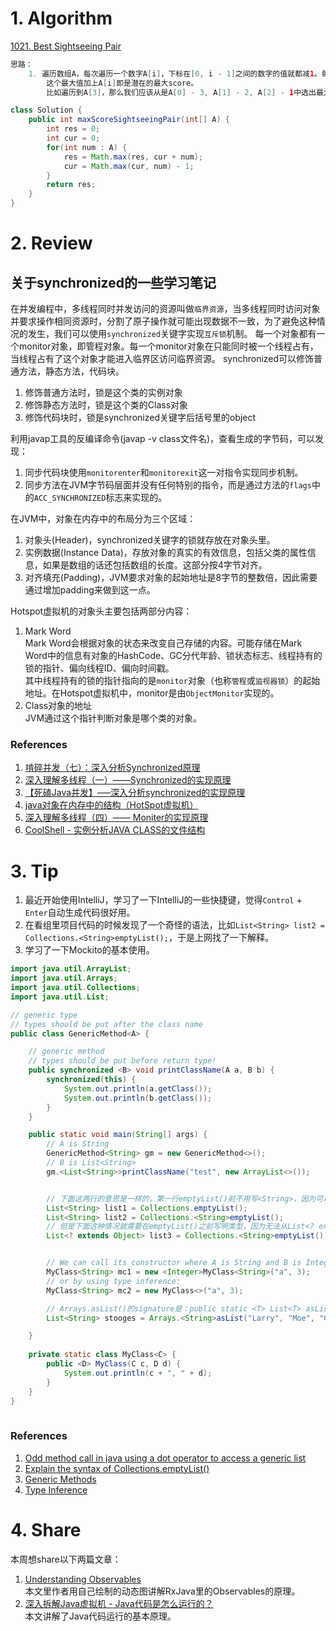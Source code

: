 # 1. Algorithm
[1021. Best Sightseeing Pair](https://leetcode.com/problems/best-sightseeing-pair/description/)
```Java        
思路：
    1. 遍历数组A，每次遍历一个数字A[i]，下标在[0, i - 1]之间的数字的值就都减1。每次做完减1操作后，我们只需要找到下标在[0, i - 1]中的最大值即可。
        这个最大值加上A[i]即是潜在的最大score。
        比如遍历到A[3]，那么我们应该从是A[0] - 3, A[1] - 2, A[2] - 1中选出最大值，这样可以得到的pair value就是最大值。

class Solution {
    public int maxScoreSightseeingPair(int[] A) {
        int res = 0;
        int cur = 0;
        for(int num : A) {
            res = Math.max(res, cur + num);
            cur = Math.max(cur, num) - 1;
        }
        return res;
    }
}

```

# 2. Review
## 关于synchronized的一些学习笔记
在并发编程中，多线程同时并发访问的资源叫做`临界资源`，当多线程同时访问对象并要求操作相同资源时，分割了原子操作就可能出现数据不一致，为了避免这种情况的发生，我们可以使用`synchronized`关键字实现`互斥锁`机制。
每一个对象都有一个monitor对象，即管程对象。每一个monitor对象在只能同时被一个线程占有，当线程占有了这个对象才能进入临界区访问临界资源。
synchronized可以修饰普通方法，静态方法，代码块。
  1. 修饰普通方法时，锁是这个类的实例对象
  2. 修饰静态方法时，锁是这个类的Class对象
  3. 修饰代码块时，锁是synchronized关键字后括号里的object
  
利用javap工具的反编译命令(javap -v class文件名)，查看生成的字节码，可以发现：
  1. 同步代码块使用`monitorenter`和`monitorexit`这一对指令实现同步机制。
  2. 同步方法在JVM字节码层面并没有任何特别的指令，而是通过方法的`flags`中的`ACC_SYNCHRONIZED`标志来实现的。

在JVM中，对象在内存中的布局分为三个区域：
  1. 对象头(Header)，synchronized关键字的锁就存放在对象头里。
  2. 实例数据(Instance Data)，存放对象的真实的有效信息，包括父类的属性信息，如果是数组的话还包括数组的长度。这部分按4字节对齐。
  3. 对齐填充(Padding)，JVM要求对象的起始地址是8字节的整数倍，因此需要通过增加padding来做到这一点。
  
Hotspot虚拟机的对象头主要包括两部分内容：
  1. Mark Word </br>
     Mark Word会根据对象的状态来改变自己存储的内容。可能存储在Mark Word中的信息有对象的HashCode、GC分代年龄、锁状态标志、线程持有的锁的指针、偏向线程ID、偏向时间戳。</br>
     其中线程持有的锁的指针指向的是`monitor`对象（也称`管程`或`监视器锁`）的起始地址。在Hotspot虚拟机中，monitor是由`ObjectMonitor`实现的。
  2. Class对象的地址 </br>
     JVM通过这个指针判断对象是哪个类的对象。

### References
  1. [啃碎并发（七）：深入分析Synchronized原理](https://juejin.im/post/5b4eec7df265da0fa00a118f)
  2. [深入理解多线程（一）——Synchronized的实现原理](www.hollischuang.com/archives/1883)
  3. [【死磕Java并发】—–深入分析synchronized的实现原理](http://cmsblogs.com/?p=2071)
  4. [java对象在内存中的结构（HotSpot虚拟机）](https://www.cnblogs.com/duanxz/p/4967042.html)
  5. [深入理解多线程（四）—— Moniter的实现原理](https://www.hollischuang.com/archives/2030)
  6. [CoolShell - 实例分析JAVA CLASS的文件结构](https://coolshell.cn/articles/9229.html)
  
   
# 3. Tip
1. 最近开始使用IntelliJ，学习了一下IntelliJ的一些快捷键，觉得`Control` + `Enter`自动生成代码很好用。
2. 在看组里项目代码的时候发现了一个奇怪的语法，比如`List<String> list2 = Collections.<String>emptyList();`，于是上网找了一下解释。
3. 学习了一下Mockito的基本使用。

```Java
import java.util.ArrayList;
import java.util.Arrays;
import java.util.Collections;
import java.util.List;

// generic type
// types should be put after the class name
public class GenericMethod<A> {

    // generic method
    // types should be put before return type!
    public synchronized <B> void printClassName(A a, B b) {
        synchronized(this) {
            System.out.println(a.getClass());
            System.out.println(b.getClass());
        }
    }

    public static void main(String[] args) {
        // A is String
        GenericMethod<String> gm = new GenericMethod<>();
        // B is List<String>
        gm.<List<String>>printClassName("test", new ArrayList<>());


        // 下面这两行的意思是一样的，第一行emptyList()前不用写<String>，因为可以从List<String>推导出具体类型String
        List<String> list1 = Collections.emptyList();
        List<String> list2 = Collections.<String>emptyList();
        // 但是下面这种情况就需要在emptyList()之前写明类型，因为无法从List<? extends Object>推导出具体类型
        List<? extends Object> list3 = Collections.<String>emptyList();


        // We can call its constructor where A is String and B is Integer like:
        MyClass<String> mc1 = new <Integer>MyClass<String>("a", 3);
        // or by using type inference:
        MyClass<String> mc2 = new MyClass<>("a", 3);

        // Arrays.asList()的signature是：public static <T> List<T> asList(T... a) {
        List<String> stooges = Arrays.<String>asList("Larry", "Moe", "Curly");

    }
    
    private static class MyClass<C> {
        public <D> MyClass(C c, D d) {
            System.out.println(c + ", " + d);
        }
    }
}
 
```

### References
  1. [Odd method call in java using a dot operator to access a generic list](https://stackoverflow.com/questions/21297979/odd-method-call-in-java-using-a-dot-operator-to-access-a-generic-list)
  2. [Explain the syntax of Collections.<String>emptyList()](https://stackoverflow.com/questions/27683759/explain-the-syntax-of-collections-stringemptylist?noredirect=1&lq=1)
  3. [Generic Methods](https://docs.oracle.com/javase/tutorial/java/generics/methods.html)
  4. [Type Inference](https://docs.oracle.com/javase/tutorial/java/generics/genTypeInference.html)
    
# 4. Share
本周想share以下两篇文章：
  1. [Understanding Observables](https://tomstechnicalblog.blogspot.com/2015_10_01_archive.html) </br>
     本文里作者用自己绘制的动态图讲解RxJava里的Observables的原理。
  2. [深入拆解Java虚拟机 - Java代码是怎么运行的？](https://time.geekbang.org/column/article/11289) </br>
     本文讲解了Java代码运行的基本原理。

